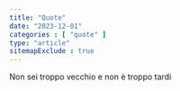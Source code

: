 ```yaml
---
title: "Quote"
date: "2023-12-01"
categories : [ "quote" ]
type: "article"
sitemapExclude : true
---
```

Non sei troppo vecchio e non è troppo tardi